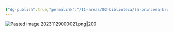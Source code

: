 ```yaml
---
{"dg-publish":true,"permalink":"/11-areas/02-biblioteca/la-princesa-bromista/","noteIcon":""}
---
```


![Pasted image 20231129000021.png|200](/img/user/02%20Image/Pasted%20image%2020231129000021.png)